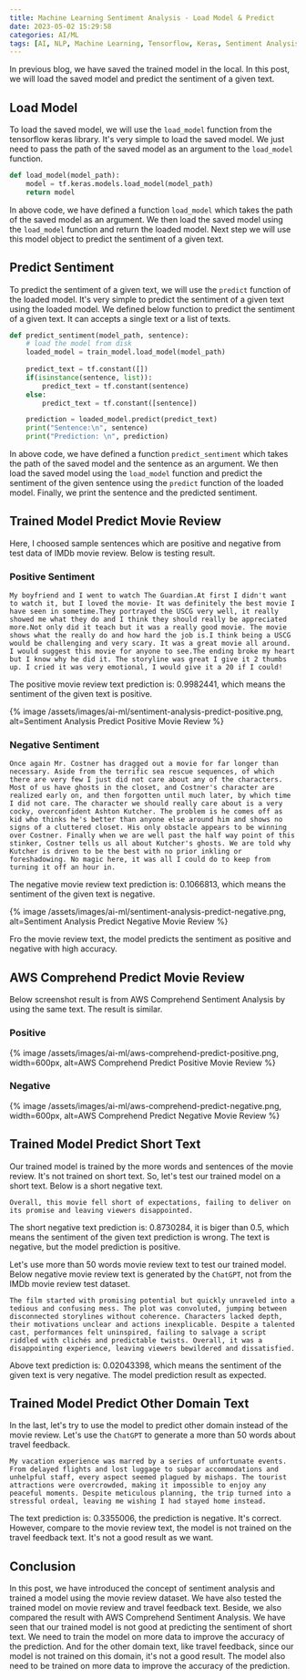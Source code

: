 ```yaml
---
title: Machine Learning Sentiment Analysis - Load Model & Predict
date: 2023-05-02 15:29:58
categories: AI/ML
tags: [AI, NLP, Machine Learning, Tensorflow, Keras, Sentiment Analysis, AWS]
---
```


In previous blog, we have saved the trained model in the local. In this post, we will load the saved model and predict the sentiment of a given text.

## Load Model
To load the saved model, we will use the `load_model` function from the tensorflow keras library. It's very simple to load the saved model. We just need to pass the path of the saved model as an argument to the `load_model` function.

```python
def load_model(model_path):
    model = tf.keras.models.load_model(model_path)
    return model
```

In above code, we have defined a function `load_model` which takes the path of the saved model as an argument. We then load the saved model using the `load_model` function and return the loaded model.  Next step we will use this model object to predict the sentiment of a given text.

## Predict Sentiment
To predict the sentiment of a given text, we will use the `predict` function of the loaded model. It's very simple to predict the sentiment of a given text using the loaded model. We defined below function to predict the sentiment of a given text. It can accepts a single text or a list of texts.

```python
def predict_sentiment(model_path, sentence):
    # load the model from disk
    loaded_model = train_model.load_model(model_path)
    
    predict_text = tf.constant([])
    if(isinstance(sentence, list)):
        predict_text = tf.constant(sentence)
    else:
        predict_text = tf.constant([sentence])

    prediction = loaded_model.predict(predict_text)
    print("Sentence:\n", sentence)
    print("Prediction: \n", prediction)
```

In above code, we have defined a function `predict_sentiment` which takes the path of the saved model and the sentence as an argument. We then load the saved model using the `load_model` function and predict the sentiment of the given sentence using the `predict` function of the loaded model. Finally, we print the sentence and the predicted sentiment.

## Trained Model Predict Movie Review
Here, I choosed sample sentences which are positive and negative from test data of IMDb movie review. Below is testing result.

### Positive Sentiment

``` text
My boyfriend and I went to watch The Guardian.At first I didn't want to watch it, but I loved the movie- It was definitely the best movie I have seen in sometime.They portrayed the USCG very well, it really showed me what they do and I think they should really be appreciated more.Not only did it teach but it was a really good movie. The movie shows what the really do and how hard the job is.I think being a USCG would be challenging and very scary. It was a great movie all around. I would suggest this movie for anyone to see.The ending broke my heart but I know why he did it. The storyline was great I give it 2 thumbs up. I cried it was very emotional, I would give it a 20 if I could!
```

The positive movie review text prediction is: 0.9982441, which means the sentiment of the given text is positive.

{% image /assets/images/ai-ml/sentiment-analysis-predict-positive.png,  alt=Sentiment Analysis Predict Positive Movie Review %}

### Negative Sentiment

``` text
Once again Mr. Costner has dragged out a movie for far longer than necessary. Aside from the terrific sea rescue sequences, of which there are very few I just did not care about any of the characters. Most of us have ghosts in the closet, and Costner's character are realized early on, and then forgotten until much later, by which time I did not care. The character we should really care about is a very cocky, overconfident Ashton Kutcher. The problem is he comes off as kid who thinks he's better than anyone else around him and shows no signs of a cluttered closet. His only obstacle appears to be winning over Costner. Finally when we are well past the half way point of this stinker, Costner tells us all about Kutcher's ghosts. We are told why Kutcher is driven to be the best with no prior inkling or foreshadowing. No magic here, it was all I could do to keep from turning it off an hour in.
```

The negative movie review text prediction is: 0.1066813, which means the sentiment of the given text is negative.

{% image /assets/images/ai-ml/sentiment-analysis-predict-negative.png, alt=Sentiment Analysis Predict Negative Movie Review %}

Fro the movie review text, the model predicts the sentiment as positive and negative with high accuracy.

## AWS Comprehend Predict Movie Review
Below screenshot result is from AWS Comprehend Sentiment Analysis by using the same text. The result is similar.

### Positive
{% image /assets/images/ai-ml/aws-comprehend-predict-positive.png, width=600px, alt=AWS Comprehend Predict Positive Movie Review %}

### Negative
{% image /assets/images/ai-ml/aws-comprehend-predict-negative.png, width=600px, alt=AWS Comprehend Predict Negative Movie Review %}

## Trained Model Predict Short Text
Our trained model is trained by the more words and sentences of the movie review. It's not trained on short text. So, let's test our trained model on a short text. Below is a short negative text.

``` text
Overall, this movie fell short of expectations, failing to deliver on its promise and leaving viewers disappointed.
```

The short negative text prediction is: 0.8730284, it is biger than 0.5, which means the sentiment of the given text prediction is wrong. The text is negative, but the model prediction is positive.

Let's use more than 50 words movie review text to test our trained model. Below negative movie review text is generated by the `ChatGPT`, not from the IMDb movie review test dataset.

``` text
The film started with promising potential but quickly unraveled into a tedious and confusing mess. The plot was convoluted, jumping between disconnected storylines without coherence. Characters lacked depth, their motivations unclear and actions inexplicable. Despite a talented cast, performances felt uninspired, failing to salvage a script riddled with clichés and predictable twists. Overall, it was a disappointing experience, leaving viewers bewildered and dissatisfied.
```

Above text prediction is: 0.02043398, which means the sentiment of the given text is very negative. The model prediction result as expected.

## Trained Model Predict Other Domain Text
In the last, let's try to use the model to predict other domain instead of the movie review. Let's use the `ChatGPT` to generate a more than 50 words about travel feedback.

``` text
My vacation experience was marred by a series of unfortunate events. From delayed flights and lost luggage to subpar accommodations and unhelpful staff, every aspect seemed plagued by mishaps. The tourist attractions were overcrowded, making it impossible to enjoy any peaceful moments. Despite meticulous planning, the trip turned into a stressful ordeal, leaving me wishing I had stayed home instead.
```

The text prediction is: 0.3355006, the prediction is negative. It's correct. However, compare to the movie review text, the model is not trained on the travel feedback text. It's not a good result as we want.

## Conclusion
In this post, we have introduced the concept of sentiment analysis and trained a model using the movie review dataset. We have also tested the trained model on movie review and travel feedback text. Beside, we also compared the result with AWS Comprehend Sentiment Analysis. We have seen that our trained model is not good at predicting the sentiment of short text. We need to train the model on more data to improve the accuracy of the prediction. And for the other domain text, like travel feedback, since our model is not trained on this domain, it's not a good result. The model also need to be trained on more data to improve the accuracy of the prediction.







